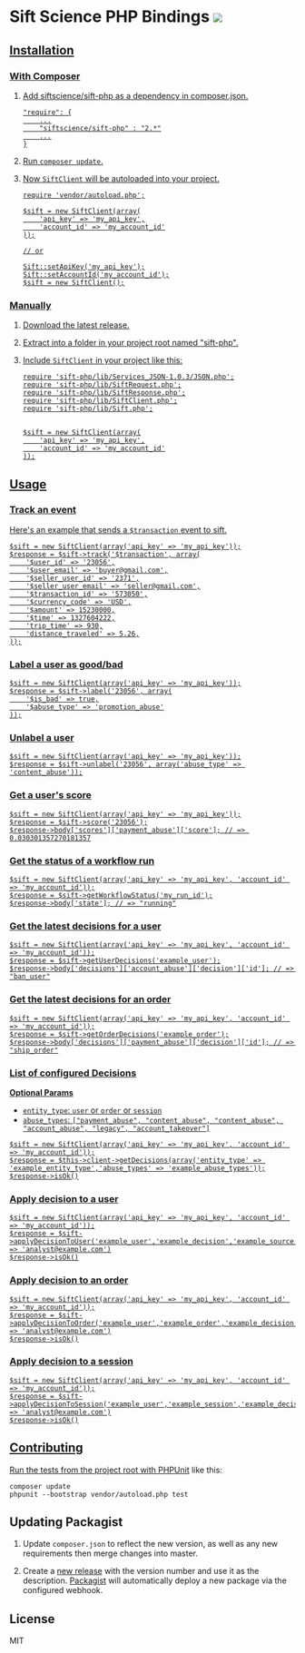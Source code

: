 # Sift Science PHP Bindings <a href="https://travis-ci.org/SiftScience/sift-php"><img src="https://travis-ci.org/SiftScience/sift-php.svg?branch=master">


## Installation

### With Composer

1. Add siftscience/sift-php as a dependency in composer.json.

    ```
    "require": {
        ...
        "siftscience/sift-php" : "2.*"
        ...
    }
    ```

2. Run `composer update`.

3. Now `SiftClient` will be autoloaded into your project.


    ```
    require 'vendor/autoload.php';

    $sift = new SiftClient(array(
        'api_key' => 'my_api_key',
        'account_id' => 'my_account_id'
    ));

    // or

    Sift::setApiKey('my_api_key');
    Sift::setAccountId('my_account_id');
    $sift = new SiftClient();
    ```

### Manually

1. Download the latest release.

2. Extract into a folder in your project root named "sift-php".

3. Include `SiftClient` in your project like this:

    ```
    require 'sift-php/lib/Services_JSON-1.0.3/JSON.php';
    require 'sift-php/lib/SiftRequest.php';
    require 'sift-php/lib/SiftResponse.php';
    require 'sift-php/lib/SiftClient.php';
    require 'sift-php/lib/Sift.php';


    $sift = new SiftClient(array(
        'api_key' => 'my_api_key',
        'account_id' => 'my_account_id'
    ));
    ```


## Usage

### Track an event
Here's an example that sends a `$transaction` event to sift.
```
$sift = new SiftClient(array('api_key' => 'my_api_key'));
$response = $sift->track('$transaction', array(
    '$user_id' => '23056',
    '$user_email' => 'buyer@gmail.com',
    '$seller_user_id' => '2371',
    '$seller_user_email' => 'seller@gmail.com',
    '$transaction_id' => '573050',
    '$currency_code' => 'USD',
    '$amount' => 15230000,
    '$time' => 1327604222,
    'trip_time' => 930,
    'distance_traveled' => 5.26,
));
```

### Label a user as good/bad
```
$sift = new SiftClient(array('api_key' => 'my_api_key'));
$response = $sift->label('23056', array(
    '$is_bad' => true,
    '$abuse_type' => 'promotion_abuse'
));
```

### Unlabel a user
```
$sift = new SiftClient(array('api_key' => 'my_api_key'));
$response = $sift->unlabel('23056', array('abuse_type' => 'content_abuse'));
```

### Get a user's score
```
$sift = new SiftClient(array('api_key' => 'my_api_key'));
$response = $sift->score('23056');
$response->body['scores']['payment_abuse']['score']; // => 0.030301357270181357
```

### Get the status of a workflow run
```
$sift = new SiftClient(array('api_key' => 'my_api_key', 'account_id' => 'my_account_id'));
$response = $sift->getWorkflowStatus('my_run_id');
$response->body['state']; // => "running"
```

### Get the latest decisions for a user
```
$sift = new SiftClient(array('api_key' => 'my_api_key', 'account_id' => 'my_account_id'));
$response = $sift->getUserDecisions('example_user');
$response->body['decisions']['account_abuse']['decision']['id']; // => "ban_user"
```

### Get the latest decisions for an order
```
$sift = new SiftClient(array('api_key' => 'my_api_key', 'account_id' => 'my_account_id'));
$response = $sift->getOrderDecisions('example_order');
$response->body['decisions']['payment_abuse']['decision']['id']; // => "ship_order"
```

### List of configured Decisions
**Optional Params**
 - `entity_type`: `user` or `order` or `session`
 - `abuse_types`: `["payment_abuse", "content_abuse", "content_abuse",
   "account_abuse", "legacy", "account_takeover"]`

```
$sift = new SiftClient(array('api_key' => 'my_api_key', 'account_id' => 'my_account_id'));
$response = $this->client->getDecisions(array('entity_type' => 'example_entity_type','abuse_types' => 'example_abuse_types'));
$response->isOk()
```

### Apply decision to a user
```
$sift = new SiftClient(array('api_key' => 'my_api_key', 'account_id' => 'my_account_id'));
$response = $sift->applyDecisionToUser('example_user','example_decision','example_source',array('analyst' => 'analyst@example.com')
$response->isOk()
```

### Apply decision to an order
```
$sift = new SiftClient(array('api_key' => 'my_api_key', 'account_id' => 'my_account_id'));
$response = $sift->applyDecisionToOrder('example_user','example_order','example_decision','example_source',array('analyst' => 'analyst@example.com')
$response->isOk()
```

### Apply decision to a session
```
$sift = new SiftClient(array('api_key' => 'my_api_key', 'account_id' => 'my_account_id'));
$response = $sift->applyDecisionToSession('example_user','example_session','example_decision','example_source',array('analyst' => 'analyst@example.com')
$response->isOk()
```

## Contributing
Run the tests from the project root with [PHPUnit](http://phpunit.de) like this:

```
composer update
phpunit --bootstrap vendor/autoload.php test
```


## Updating Packagist

1. Update `composer.json` to reflect the new version, as well as any
   new requirements then merge changes into master.

2. Create a [new release](https://github.com/SiftScience/sift-php/releases)
    with the version number and use it as the description.
    [Packagist](https://packagist.org/packages/siftscience/sift-php) will
    automatically deploy a new package via the configured webhook.


## License

MIT
